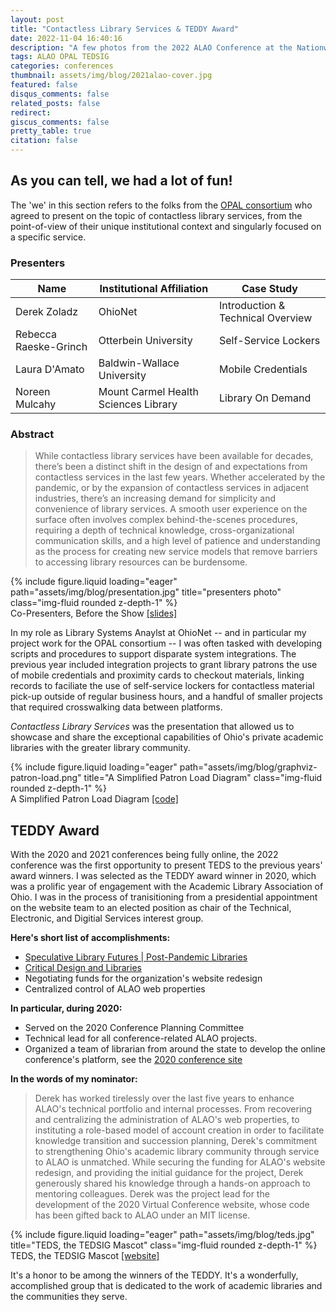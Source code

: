 ```yaml
---
layout: post
title: "Contactless Library Services & TEDDY Award"
date: 2022-11-04 16:40:16
description: "A few photos from the 2022 ALAO Conference at the Nationwide Conference Center"
tags: ALAO OPAL TEDSIG
categories: conferences
thumbnail: assets/img/blog/2021alao-cover.jpg
featured: false
disqus_comments: false
related_posts: false
redirect:
giscus_comments: false
pretty_table: true
citation: false
---
```


## As you can tell, we had a lot of fun!

The 'we' in this section refers to the folks from the [OPAL consortium](https://opal-libraries.org/) who agreed to present on the topic of contactless library services, from the point-of-view of their unique institutional context and singularly focused on a specific service.

### Presenters

| Name                  | Institutional Affiliation            | Case Study                        |
|-----------------------|--------------------------------------|-----------------------------------|
| Derek Zoladz          | OhioNet                              | Introduction & Technical Overview |
| Rebecca Raeske-Grinch | Otterbein University                 | Self-Service Lockers              |
| Laura D'Amato         | Baldwin-Wallace University           | Mobile Credentials                |
| Noreen Mulcahy        | Mount Carmel Health Sciences Library | Library On Demand                 |

### Abstract

> While contactless library services have been available for decades, there’s been a distinct shift in the design of and expectations from contactless services in the last few years. Whether accelerated by the pandemic, or by the expansion of contactless services in adjacent industries, there’s an increasing demand for simplicity and convenience of library services. A smooth user experience on the surface often involves complex behind-the-scenes procedures, requiring a depth of technical knowledge, cross-organizational communication skills, and a high level of patience and understanding as the process for creating new service models that remove barriers to accessing library resources can be burdensome.

<div class="row justify-content-center">
    <div class="col-sm-10 mt-3 mt-md-0">
        {% include figure.liquid loading="eager" path="assets/img/blog/presentation.jpg" title="presenters photo" class="img-fluid rounded z-depth-1" %}
    </div>
</div>
<div class="caption">Co-Presenters, Before the Show <a href="assets/pdf/contactless-library-services.pdf">[slides]</a></div>

In my role as Library Systems Anaylst at OhioNet -- and in particular my project work for the OPAL consortium -- I was often tasked with developing scripts and procedures to support disparate system integrations. The previous year included integration projects to grant library patrons the use of mobile credentials and proximity cards to checkout materials, linking records to faciliate the use of self-service lockers for contactless material pick-up outside of regular business hours, and a handful of smaller projects that required crosswalking data between platforms.

*Contactless Library Services* was the presentation that allowed us to showcase and share the exceptional capabilities of Ohio's private academic libraries with the greater library community.

<div class="row justify-content-center">
    <div class="col-sm-8 mt-3 mt-md-0">
        {% include figure.liquid loading="eager" path="assets/img/blog/graphviz-patron-load.png" title="A Simplified Patron Load Diagram" class="img-fluid rounded z-depth-1" %}
    </div>
</div>
<div class="caption">A Simplified Patron Load Diagram <a href="https://dreampuf.github.io/GraphvizOnline/?url=https://gist.githubusercontent.com/dzoladz/d9d7f8f3bf5021f7e983aa7dbfcd339d/raw/9b0445998406fc5f07d8a7abfb1a64c2e7c7a813/simplified-alao2022.gv">[code]</a></div>

## TEDDY Award

With the 2020 and 2021 conferences being fully online, the 2022 conference was the first opportunity to present TEDS to the previous years' award winners. I was selected as the TEDDY award winner in 2020, which was a prolific year of engagement with the Academic Library Association of Ohio. I was in the process of tranisitioning from a presidential appointment on the website team to an elected position as chair of the Technical, Electronic, and Digitial Services interest group.

**Here's short list of accomplishments:**
- [Speculative Library Futures \| Post-Pandemic Libraries](https://futures.alaoweb.org/)
- [Critical Design and Libraries](https://tedsig.alaoweb.org/)
- Negotiating funds for the organization's website redesign
- Centralized control of ALAO web properties

**In particular, during 2020:**
- Served on the 2020 Conference Planning Committee
- Technical lead for all conference-related ALAO projects.
- Organized a team of librarian from around the state to develop the online conference's platform, see the [2020 conference site](https://2020.alaoweb.org/)

**In the words of my nominator:**

> Derek has worked tirelessly over the last five years to enhance ALAO's technical portfolio and internal processes. From recovering and centralizing the administration of ALAO's web properties, to instituting a role-based model of account creation in order to facilitate knowledge transition and succession planning, Derek's commitment to strengthening Ohio's academic library community through service to ALAO is unmatched. While securing the funding for ALAO's website redesign, and providing the initial guidance for the project, Derek generously shared his knowledge through a hands-on approach to mentoring colleagues. Derek was the project lead for the development of the 2020 Virtual Conference website, whose code has been gifted back to ALAO under an MIT license.

<div class="row justify-content-center">
    <div class="col-sm-8 mt-3 mt-md-0">
        {% include figure.liquid loading="eager" path="assets/img/blog/teds.jpg" title="TEDS, the TEDSIG Mascot" class="img-fluid rounded z-depth-1" %}
    </div>
</div>
<div class="caption">TEDS, the TEDSIG Mascot <a href="https://www.alaoweb.org/igs/tedsig/index.html">[website]</a></div>

It's a honor to be among the winners of the TEDDY. It's a wonderfully, accomplished group that is dedicated to the work of academic libraries and the communities they serve.
